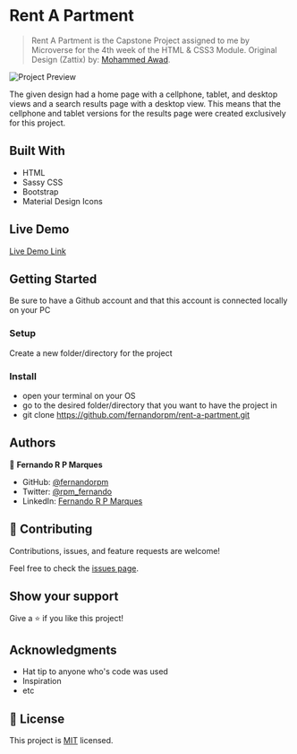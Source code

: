 # Rent A Partment

> Rent A Partment is the Capstone Project assigned to me by Microverse for the 4th week of the HTML & CSS3 Module.
> Original Design (Zattix) by: <a href="https://www.behance.net/gallery/24796463/ZATTIX" target="_blank">Mohammed Awad</a>.

![Project Preview](./images/rent-a-partment.gif)

The given design had a home page with a cellphone, tablet, and desktop views and a search results page with a desktop view.
This means that the cellphone and tablet versions for the results page were created exclusively for this project.


## Built With

- HTML
- Sassy CSS
- Bootstrap
- Material Design Icons


## Live Demo

[Live Demo Link](https://fernandorpm.github.io/rent-a-partment/)


## Getting Started

Be sure to have a Github account and that this account is connected locally on your PC


### Setup

Create a new folder/directory for the project


### Install

- open your terminal on your OS
- go to the desired folder/directory that you want to have the project in
- git clone https://github.com/fernandorpm/rent-a-partment.git


## Authors

👤 **Fernando R P Marques**

- GitHub: <a href="https://github.com/fernandorpm" target="_blank">@fernandorpm</a>
- Twitter: <a href="https://twitter.com/rpm_fernando" target="_blank">@rpm_fernando</a>
- LinkedIn: <a href="https://linkedin.com/in/fernandorpm" target="_blank">Fernando R P Marques</a>


## 🤝 Contributing

Contributions, issues, and feature requests are welcome!

Feel free to check the [issues page](../../issues).


## Show your support

Give a ⭐️ if you like this project!


## Acknowledgments

- Hat tip to anyone who's code was used
- Inspiration
- etc


## 📝 License

This project is [MIT](MIT.md) licensed.

